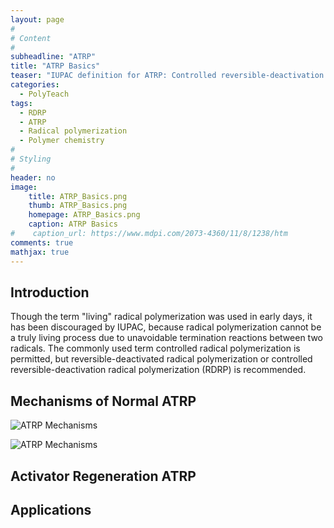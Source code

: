 ```yaml
---
layout: page
#
# Content
#
subheadline: "ATRP"
title: "ATRP Basics"
teaser: "IUPAC definition for ATRP: Controlled reversible-deactivation radical polymerization in which the deactivation of the radicals involves reversible atom transfer or reversible group transfer catalyzed usually, though not exclusively, by transition-metal complexes."
categories:
  - PolyTeach
tags:
  - RDRP
  - ATRP
  - Radical polymerization
  - Polymer chemistry
#
# Styling
#
header: no
image:
    title: ATRP_Basics.png
    thumb: ATRP_Basics.png
    homepage: ATRP_Basics.png
    caption: ATRP Basics
#    caption_url: https://www.mdpi.com/2073-4360/11/8/1238/htm
comments: true
mathjax: true
---
```




## Introduction

Though the term "living" radical polymerization was used in early days, it has been discouraged by IUPAC, because radical polymerization cannot be a truly living process due to unavoidable termination reactions between two radicals. The commonly used term controlled radical polymerization is permitted, but reversible-deactivated radical polymerization or controlled reversible-deactivation radical polymerization (RDRP) is recommended.

## Mechanisms of  Normal ATRP

![ATRP Mechanisms](https://wikimedia.org/api/rest_v1/media/math/render/svg/8d22caa49b8487dcf7c567e3a374e6eda1eb8269)

![ATRP Mechanisms](https://wikimedia.org/api/rest_v1/media/math/render/svg/615dea9d96bca416108edf3e7cc335612c6a84ad)

## Activator Regeneration ATRP

## Applications
